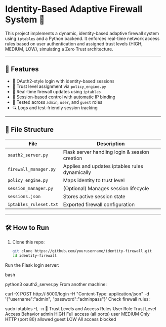 # Identity-Based Adaptive Firewall System 🔐

This project implements a dynamic, identity-based adaptive firewall system using `iptables` and a Python backend. It enforces real-time network access rules based on user authentication and assigned trust levels (HIGH, MEDIUM, LOW), simulating a Zero Trust architecture.

---

## 🚀 Features

- 🔐 OAuth2-style login with identity-based sessions
- 🧠 Trust level assignment via `policy_engine.py`
- 🔄 Real-time firewall updates using `iptables`
- 📡 Session-based control with automatic IP binding
- 🧪 Tested across `admin`, `user`, and `guest` roles
- 🔍 Logs and test-friendly session tracking

---

## 📁 File Structure

| File                     | Description                                      |
|--------------------------|--------------------------------------------------|
| `oauth2_server.py`       | Flask server handling login & session creation   |
| `firewall_manager.py`    | Applies and updates iptables rules dynamically   |
| `policy_engine.py`       | Maps identity to trust level                     |
| `session_manager.py`     | (Optional) Manages session lifecycle             |
| `sessions.json`          | Stores active session state                      |
| `iptables_ruleset.txt`   | Exported firewall configuration                  |

---

## 🛠️ How to Run

1. Clone this repo:
   ```bash
   git clone https://github.com/yourusername/identity-firewall.git
   cd identity-firewall
Run the Flask login server:

bash

python3 oauth2_server.py
From another machine:



curl -X POST http://<linux-ip>:5000/login -H "Content-Type: application/json" -d '{"username":"admin", "password":"adminpass"}'
Check firewall rules:



sudo iptables -L -n
🔐 Trust Levels and Access Rules
User Role	Trust Level	Access Behavior
admin	HIGH	Full access (all ports)
user	MEDIUM	Only HTTP (port 80) allowed
guest	LOW	All access blocked

